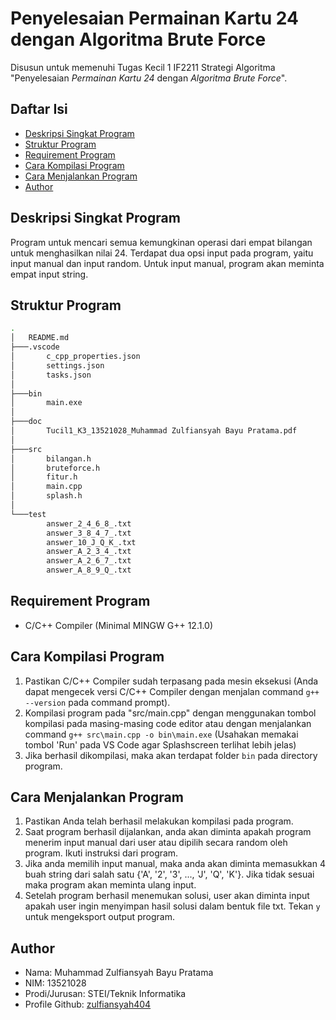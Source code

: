 # Penyelesaian Permainan Kartu 24 dengan Algoritma Brute Force
Disusun untuk memenuhi Tugas Kecil 1 IF2211 Strategi Algoritma "Penyelesaian *Permainan Kartu 24* dengan *Algoritma Brute Force*".

## Daftar Isi
* [Deskripsi Singkat Program](#deskripsi-singkat-program)
* [Struktur Program](#struktur-program)
* [Requirement Program](#struktur-program)
* [Cara Kompilasi Program](#cara-kompilasi-program)
* [Cara Menjalankan Program](#cara-menjalankan-program)
* [Author](#author)

## Deskripsi Singkat Program
Program untuk mencari semua kemungkinan operasi dari empat bilangan untuk menghasilkan nilai 24. Terdapat dua opsi input pada program, yaitu input manual dan input random. Untuk input manual, program akan meminta empat input string.
## Struktur Program
```bash
.
│   README.md
├───.vscode
│       c_cpp_properties.json
│       settings.json
│       tasks.json
│
├───bin
│       main.exe
│
├───doc
│       Tucil1_K3_13521028_Muhammad Zulfiansyah Bayu Pratama.pdf
│       
├───src
│       bilangan.h
│       bruteforce.h
│       fitur.h
│       main.cpp
│       splash.h
│
└───test
        answer_2_4_6_8_.txt
        answer_3_8_4_7_.txt
        answer_10_J_Q_K_.txt
        answer_A_2_3_4_.txt
        answer_A_2_6_7_.txt
        answer_A_8_9_Q_.txt
```

## Requirement Program
* C/C++ Compiler (Minimal MINGW G++ 12.1.0)

## Cara Kompilasi Program
1. Pastikan C/C++ Compiler sudah terpasang pada mesin eksekusi (Anda dapat mengecek versi C/C++ Compiler dengan menjalan command `g++ --version` pada command prompt).
2. Kompilasi program pada "src/main.cpp" dengan menggunakan tombol kompilasi pada masing-masing code editor atau dengan menjalankan command `g++ src\main.cpp -o bin\main.exe` (Usahakan memakai tombol 'Run' pada VS Code agar Splashscreen terlihat lebih jelas)
3. Jika berhasil dikompilasi, maka akan terdapat folder `bin` pada directory program.

## Cara Menjalankan Program
1. Pastikan Anda telah berhasil melakukan kompilasi pada program.
2. Saat program berhasil dijalankan, anda akan diminta apakah program menerim input manual dari user atau dipilih secara random oleh program. Ikuti instruksi dari program. 
3. Jika anda memilih input manual, maka anda akan diminta memasukkan 4 buah string dari salah satu {'A', '2', '3', ..., 'J', 'Q', 'K'}. Jika tidak sesuai maka program akan meminta ulang input.
4. Setelah program berhasil menemukan solusi, user akan diminta input apakah user ingin menyimpan hasil solusi dalam bentuk file txt. Tekan `y` untuk mengeksport output program.

## Author
* Nama: Muhammad Zulfiansyah Bayu Pratama
* NIM: 13521028
* Prodi/Jurusan: STEI/Teknik Informatika
* Profile Github: [zulfiansyah404](https://github.com/zulfiansyah404)